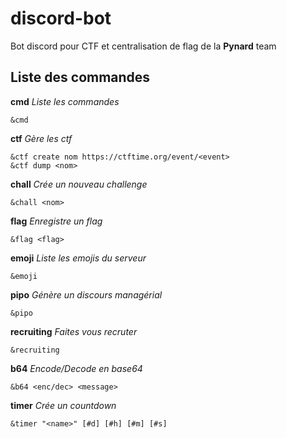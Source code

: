 # discord-bot

Bot discord pour CTF et centralisation de flag de la **Pynard** team

## Liste des commandes

**cmd**
*Liste les commandes*
```
&cmd
```

**ctf**
*Gère les ctf*
```
&ctf create nom https://ctftime.org/event/<event>
&ctf dump <nom>
```

**chall**
*Crée un nouveau challenge*
```
&chall <nom>
```

**flag**
*Enregistre un flag*
```
&flag <flag>
```

**emoji**
*Liste les emojis du serveur*
```
&emoji
```

**pipo**
*Génère un discours managérial*
```
&pipo
```

**recruiting**
*Faites vous recruter*
```
&recruiting
```

**b64**
*Encode/Decode en base64*
```
&b64 <enc/dec> <message>
```

**timer**
*Crée un countdown*
```
&timer "<name>" [#d] [#h] [#m] [#s]
```
